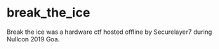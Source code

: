 # break_the_ice
Break the ice was a hardware ctf hosted offline by Securelayer7 during Nullcon 2019 Goa.
